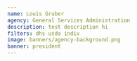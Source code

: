 ```yaml
---
name: Louis Gruber
agency: General Services Administration 
description: test description hi 
filters: dhs usda indiv
image: banners/agency-background.png
banner: president
---
```

